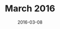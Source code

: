 ---
title:  "March 2016"
date:   2016-03-08
meetup_id: "228543707"
meetup_url: "https://www.meetup.com/CocoaHeads-Montreal/events/228543707/"
speakers:
  - name: "Philippe Casgrain"
    title: "Empathy for the Data"
    twitter: philippec
    slides_url: "https://cocoaheadsmontreal.s3.amazonaws.com/2016-03-08/Empathy+for+the+Data.pdf"
  - name: "Marvin Nguyen"
    title: "ReSwift"
---